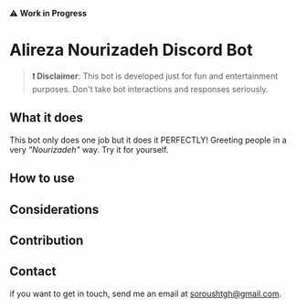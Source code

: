 ⚠️ **Work in Progress**


# Alireza Nourizadeh Discord Bot

> **❗️ Disclaimer**: This bot is developed just for fun and entertainment purposes. Don't take bot interactions and responses seriously.

## What it does
This bot only does one job but it does it PERFECTLY! Greeting people in a very *"Nourizadeh"* way. Try it for yourself.

## How to use

## Considerations

## Contribution

## Contact
if you want to get in touch, send me an email at [soroushtgh@gmail.com](mailto:soroushtgh@gmail.com).
